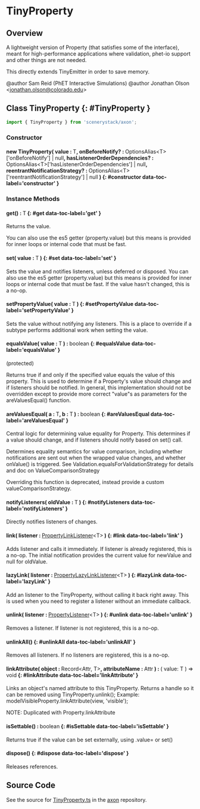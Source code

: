 # TinyProperty

## Overview

A lightweight version of Property (that satisfies some of the interface), meant for high-performance applications
where validation, phet-io support and other things are not needed.

This directly extends TinyEmitter in order to save memory.

@author Sam Reid (PhET Interactive Simulations)
@author Jonathan Olson &lt;jonathan.olson@colorado.edu&gt;

## Class TinyProperty {: #TinyProperty }


```js
import { TinyProperty } from 'scenerystack/axon';
```
### Constructor

#### new TinyProperty( value : <span style="font-weight: 400;">T</span>, onBeforeNotify? : <span style="font-weight: 400;">OptionsAlias&lt;T&gt;['onBeforeNotify'] | <span style="color: hsla(calc(var(--md-hue) + 180deg),80%,40%,1);">null</span></span>, hasListenerOrderDependencies? : <span style="font-weight: 400;">OptionsAlias&lt;T&gt;['hasListenerOrderDependencies'] | <span style="color: hsla(calc(var(--md-hue) + 180deg),80%,40%,1);">null</span></span>, reentrantNotificationStrategy? : <span style="font-weight: 400;">OptionsAlias&lt;T&gt;['reentrantNotificationStrategy'] | <span style="color: hsla(calc(var(--md-hue) + 180deg),80%,40%,1);">null</span></span> ) {: #constructor data-toc-label='constructor' }

### Instance Methods

#### get() : <span style="font-weight: 400;">T</span> {: #get data-toc-label='get' }

Returns the value.

You can also use the es5 getter (property.value) but this means is provided for inner loops
or internal code that must be fast.

#### set( value : <span style="font-weight: 400;">T</span> ) {: #set data-toc-label='set' }

Sets the value and notifies listeners, unless deferred or disposed. You can also use the es5 getter
(property.value) but this means is provided for inner loops or internal code that must be fast. If the value
hasn't changed, this is a no-op.

#### setPropertyValue( value : <span style="font-weight: 400;">T</span> ) {: #setPropertyValue data-toc-label='setPropertyValue' }

Sets the value without notifying any listeners. This is a place to override if a subtype performs additional work
when setting the value.

#### equalsValue( value : <span style="font-weight: 400;">T</span> ) : <span style="font-weight: 400;"><span style="color: hsla(calc(var(--md-hue) + 180deg),80%,40%,1);">boolean</span></span> {: #equalsValue data-toc-label='equalsValue' }

(protected)

Returns true if and only if the specified value equals the value of this property. This is used to determine if
a Property's value should change and if listeners should be notified. In general, this implementation should
not be overridden except to provide more correct "value"s as parameters for the areValuesEqual() function.

#### areValuesEqual( a : <span style="font-weight: 400;">T</span>, b : <span style="font-weight: 400;">T</span> ) : <span style="font-weight: 400;"><span style="color: hsla(calc(var(--md-hue) + 180deg),80%,40%,1);">boolean</span></span> {: #areValuesEqual data-toc-label='areValuesEqual' }

Central logic for determining value equality for Property. This determines if a value should change, and if
listeners should notify based on set() call.

Determines equality semantics for value comparison, including whether notifications are sent out when the
wrapped value changes, and whether onValue() is triggered. See Validation.equalsForValidationStrategy for details
and doc on ValueComparisonStrategy

Overriding this function is deprecated, instead provide a custom valueComparisonStrategy.

#### notifyListeners( oldValue : <span style="font-weight: 400;">T</span> ) {: #notifyListeners data-toc-label='notifyListeners' }

Directly notifies listeners of changes.

#### link( listener : <span style="font-weight: 400;">[PropertyLinkListener](../axon/TReadOnlyProperty.md#PropertyLinkListener)&lt;T&gt;</span> ) {: #link data-toc-label='link' }

Adds listener and calls it immediately. If listener is already registered, this is a no-op. The initial
notification provides the current value for newValue and null for oldValue.

#### lazyLink( listener : <span style="font-weight: 400;">[PropertyLazyLinkListener](../axon/TReadOnlyProperty.md#PropertyLazyLinkListener)&lt;T&gt;</span> ) {: #lazyLink data-toc-label='lazyLink' }

Add an listener to the TinyProperty, without calling it back right away. This is used when you need to register a
listener without an immediate callback.

#### unlink( listener : <span style="font-weight: 400;">[PropertyListener](../axon/TReadOnlyProperty.md#PropertyListener)&lt;T&gt;</span> ) {: #unlink data-toc-label='unlink' }

Removes a listener. If listener is not registered, this is a no-op.

#### unlinkAll() {: #unlinkAll data-toc-label='unlinkAll' }

Removes all listeners. If no listeners are registered, this is a no-op.

#### linkAttribute( object : <span style="font-weight: 400;">Record&lt;Attr, T&gt;</span>, attributeName : <span style="font-weight: 400;">Attr</span> ) : <span style="font-weight: 400;">( value: T ) =&gt; <span style="color: hsla(calc(var(--md-hue) + 180deg),80%,40%,1);">void</span></span> {: #linkAttribute data-toc-label='linkAttribute' }

Links an object's named attribute to this TinyProperty.  Returns a handle so it can be removed using
TinyProperty.unlink();
Example: modelVisibleProperty.linkAttribute(view, 'visible');

NOTE: Duplicated with Property.linkAttribute

#### isSettable() : <span style="font-weight: 400;"><span style="color: hsla(calc(var(--md-hue) + 180deg),80%,40%,1);">boolean</span></span> {: #isSettable data-toc-label='isSettable' }

Returns true if the value can be set externally, using .value= or set()

#### dispose() {: #dispose data-toc-label='dispose' }

Releases references.



## Source Code

See the source for [TinyProperty.ts](https://github.com/phetsims/axon/blob/main/js/TinyProperty.ts) in the [axon](https://github.com/phetsims/axon) repository.
